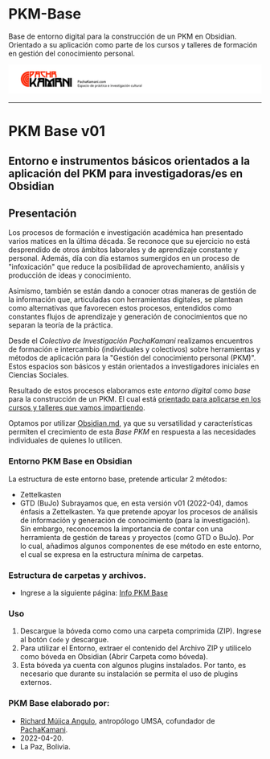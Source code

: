 # PKM-Base
Base de entorno digital para la construcción de un PKM en Obsidian. Orientado a su aplicación como parte de los cursos y talleres de formación en gestión del conocimiento personal.

![](05%20Archivo/Plantillas/pachakamani.jpg)

---
# PKM Base v01
## Entorno e instrumentos básicos orientados a la aplicación del PKM para investigadoras/es en Obsidian

## Presentación
Los procesos de formación e investigación académica han presentado varios matices en la última década. Se reconoce que su ejercicio no está desprendido de otros ámbitos laborales y de aprendizaje constante y personal. Además, día con día estamos sumergidos en un proceso de "infoxicación" que reduce la posibilidad de aprovechamiento, análisis y producción de ideas y conocimiento.

Asimismo, también se están dando a conocer otras maneras de gestión de la información que, articuladas con herramientas digitales, se plantean como alternativas que favorecen estos procesos, entendidos como constantes flujos de aprendizaje y generación de conocimientos que no separan la teoría de la práctica. 

Desde el _Colectivo de Investigación PachaKamani_ realizamos encuentros de formación e intercambio (individuales y colectivos) sobre herramientas y métodos de aplicación para la "Gestión del conocimiento personal (PKM)". Estos espacios son básicos y están orientados a investigadores iniciales en Ciencias Sociales. 

Resultado de estos procesos elaboramos este _entorno digital_ como _base_ para la construcción de un PKM. El cual está [orientado para aplicarse en los cursos y talleres que vamos impartiendo](https://pachakamani.com/blog/curso-gestion-conocimiento-personal-pkm-investigadores-sociales-2022/). 

Optamos por utilizar [Obsidian.md](https://obsidian.md/), ya que su versatilidad y características permiten el crecimiento de esta _Base PKM_ en respuesta a las necesidades individuales de quienes lo utilicen.

### Entorno PKM Base en Obsidian
La estructura de este entorno base, pretende articular 2 métodos:
- Zettelkasten
- GTD (BuJo)
Subrayamos que, en esta versión v01 (2022-04), damos énfasis a  Zettelkasten. Ya que pretende apoyar los procesos de análisis de información y generación de conocimiento (para la investigación). Sin embargo, reconocemos la importancia de contar con una herramienta de gestión de tareas y proyectos (como GTD o BuJo). Por lo cual, añadimos algunos componentes de ese método en este entorno, el cual se expresa en la  estructura mínima de carpetas.

### Estructura de carpetas y archivos.
- Ingrese a la siguiente página: [Info PKM Base](https://github.com/RichardMujsica/PKM-Base/blob/main/Info%20PKM%20Base.md)

### Uso
1. Descargue la bóveda como como una carpeta comprimida (ZIP). Ingrese al botón `Code` y descargue.
2. Para utilizar el Entorno, extraer el contenido del Archivo ZIP y utilicelo como bóveda en Obsidian (Abrir Carpeta como bóveda).
3. Esta bóveda ya cuenta con algunos plugins instalados. Por tanto, es necesario que durante su instalación se permita el uso de plugins externos.

### PKM Base elaborado por:
- [Richard Mújica Angulo](https://bio.link/richardmujica), antropólogo UMSA, cofundador de [PachaKamani](https://pachakamani.com/).
- 2022-04-20.
- La Paz, Bolivia.
